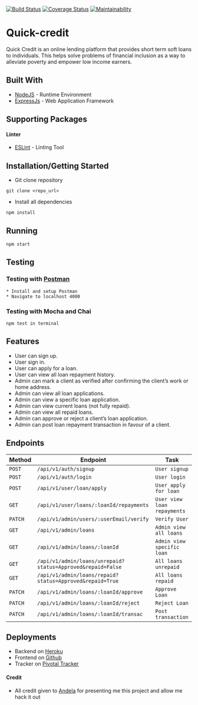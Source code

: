 [![Build Status](https://travis-ci.org/kodek-sleuth/Quick-credit.svg?branch=data-structures)](https://travis-ci.org/kodek-sleuth/Quick-credit)
[![Coverage Status](https://coveralls.io/repos/github/kodek-sleuth/Quick-credit/badge.svg?branch=data-structures)](https://coveralls.io/github/kodek-sleuth/Quick-credit?branch=data-structures)
[![Maintainability](https://api.codeclimate.com/v1/badges/2a2b1009120b374af300/maintainability)](https://codeclimate.com/github/kodek-sleuth/Quick-credit/maintainability)


# Quick-credit
Quick Credit is an online lending platform that provides short term soft loans to individuals. This helps solve problems of financial inclusion as a way to alleviate poverty and empower low income earners.

## Built With

* [NodeJS](https://nodejs.org/) - Runtime Environment
* [ExpressJs](https://expressjs.com/) - Web Application Framework


## Supporting Packages
#### Linter

* [ESLint](https://eslint.org/) - Linting Tool

## Installation/Getting Started
* Git clone repository
``` 
git clone <repo_url>
```

* Install all dependencies
```
npm install
```
## Running
```
npm start
```

## Testing

### Testing with [Postman](www.postman.com)
```
* Install and setup Postman 
* Navigate to localhost 4000 
```

### Testing with Mocha and Chai
```
npm test in terminal
```
## Features
* User can sign up.
* User sign in.
* User can apply for a loan.
* User can view all loan repayment history.
* Admin can mark a client as verified after confirming the client’s work or home address.
* Admin can view all loan applications.
* Admin can view a specific loan application.
* Admin can view current loans (not fully repaid).
* Admin can view all repaid loans.
* Admin can approve or reject a client’s loan application.
* Admin can post loan repayment transaction in favour of a client.

## Endpoints
|  Method  |  Endpoint  |  Task  |
|  --- |  --- |  ---  |
|  `POST`  |  `/api/v1/auth/signup`  |  `User signup`  |
|  `POST`  |  `/api/v1/auth/login`  |  `User login`  |
|  `POST`  |  `/api/v1/user/loan/apply`  |  `User apply for loan`  |
|  `GET`  |  `/api/v1/user/loans/:loanId/repayments`  |  `User view loan repayments`  |
|  `PATCH`  |  `/api/v1/admin/users/:userEmail/verify`  |  `Verify User`  |
|  `GET`  |  `/api/v1/admin/loans`  |  `Admin view all loans`  |
|  `GET`  |  `/api/v1/admin/loans/:loanId`  |  `Admin view specific loan`  |
|  `GET`  |  `/api/v1/admin/loans/unrepaid?status=Approved&repaid=False`  |  `All loans unrepaid`  |
|  `GET`  |  `/api/v1/admin/loans/repaid?status=Approved&repaid=True`  |  `All loans repaid`  |
|  `PATCH`  |  `/api/v1/admin/loans/:loanId/approve`  |  `Approve Loan`  |
|  `PATCH`  |  `/api/v1/admin/loans/:loanId/reject`  |  `Reject Loan`  |
|  `PATCH`  |  `/api/v1/admin/loans/:loanId/transac`  |  `Post transaction `  |

## Deployments
* Backend on [Heroku](https://quick-credit-loanapp.herokuapp.com/docs/)
* Frontend on [Github](https://kodek-sleuth.github.io/Quick-credit/UI/index.html)
* Tracker on [Pivotal Tracker](https://www.pivotaltracker.com/n/projects/2326998)

#### Credit
* All credit given to [Andela](https://andela.com) for presenting me this project and allow me hack it out



